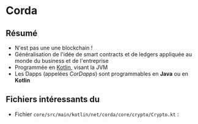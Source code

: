 # Corda

## Résumé

* N'est pas une une blockchain !
* Généralisation de l'idée de smart contracts et de ledgers appliquée au monde du business et de l'entreprise
* Programmée en [Kotlin](https://kotlinlang.org), visant la JVM
* Les Dapps (appelées _CorDapps_) sont programmables en __Java__ ou en __Kotlin__

## Fichiers intéressants du 

* Fichier `core/src/main/kotlin/net/corda/core/crypto/Crypto.kt` :
